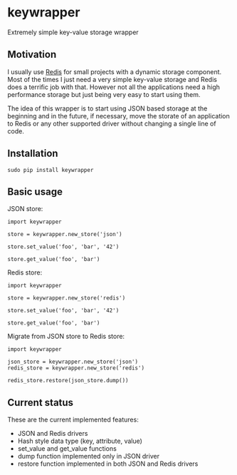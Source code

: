 # keywrapper


Extremely simple key-value storage wrapper


## Motivation

I usually use [Redis](http://redis.io/) for small projects with a dynamic storage component.
Most of the times I just need a very simple key-value storage and Redis does a terrific job with that. However not all the applications need a high performance storage but just being very easy to start using them.

The idea of this wrapper is to start using JSON based storage at the beginning and in the future, if necessary, move the storate of an application to Redis or any other supported driver without changing a single line of code.

## Installation

```
sudo pip install keywrapper
```

## Basic usage

JSON store:

```
import keywrapper

store = keywrapper.new_store('json')

store.set_value('foo', 'bar', '42')

store.get_value('foo', 'bar')
```

Redis store:

```
import keywrapper

store = keywrapper.new_store('redis')

store.set_value('foo', 'bar', '42')

store.get_value('foo', 'bar')
```

Migrate from JSON store to Redis store:

```
import keywrapper

json_store = keywrapper.new_store('json')
redis_store = keywrapper.new_store('redis')

redis_store.restore(json_store.dump())
```

## Current status

These are the current implemented features:

  * JSON and Redis drivers
  * Hash style data type (key, attribute, value)
  * set_value and get_value functions
  * dump function implemented only in JSON driver
  * restore function implemented in both JSON and Redis drivers


